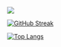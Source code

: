 ![](https://komarev.com/ghpvc/?username=kiritoro&color=blue&label=++ビューア++)

[![GitHub Streak](https://github-readme-streak-stats.herokuapp.com?user=kiritoroo&locale=ja)](https://git.io/streak-stats)

[![Top Langs](https://github-readme-stats.vercel.app/api/top-langs/?username=kiritoroo&layout=compact&langs_count=10&exclude_repo=220527_pet-store-manager,210000_media-player,210000_linked-list-simulator,220316_prehistory,200000_tower-of-hanoi-game&hide=css,html&locale=ja)](https://github.com/anuraghazra/github-readme-stats)	

